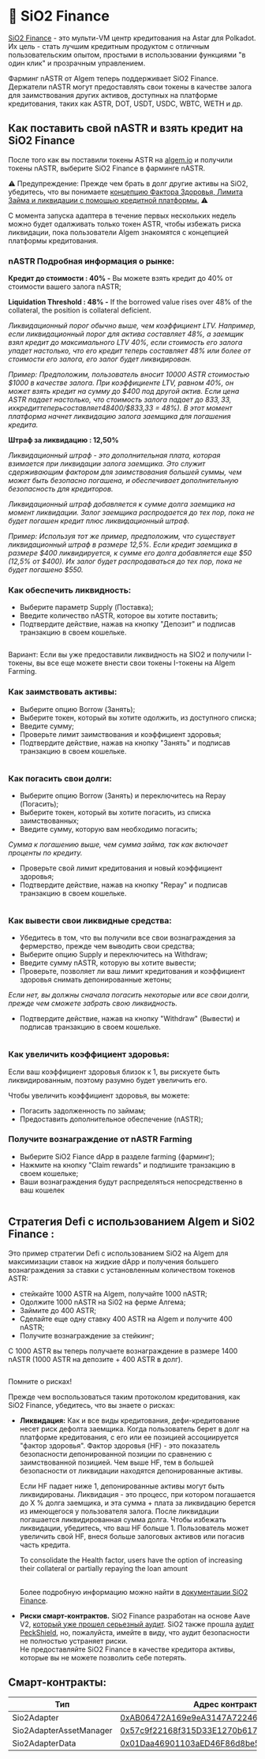 # 🍋 SiO2 Finance

[SiO2 Finance](https://www.sio2.finance/) - это мульти-VM центр кредитования на Astar для Polkadot. Их цель - стать лучшим кредитным продуктом с отличным пользовательским опытом, простыми в использовании функциями "в один клик" и прозрачным управлением.

Фарминг nASTR от Algem теперь поддерживает SiO2 Finance. Держатели nASTR могут предоставлять свои токены в качестве залога для заимствования других активов, доступных на платформе кредитования, таких как ASTR, DOT, USDT, USDC, WBTC, WETH и др.

## Как поставить свой nASTR и взять кредит на SiO2 Finance

После того как вы поставили токены ASTR на [algem.io](https://www.algem.io/) и получили токены nASTR, выберите SiO2 Finance в фарминге nASTR.

⚠️ Предупреждение: Прежде чем брать в долг другие активы на SiO2, убедитесь, что вы понимаете [концепцию Фактора Здоровья, Лимита Займа и ликвидации с помощью кредитной платформы.](https://docs.algem.io/get-started/how-to-use-algems-nastr-farming/sio2-finance#be-aware-of-risks) ⚠️

С момента запуска адаптера в течение первых нескольких недель можно будет одалживать только токен ASTR, чтобы избежать риска ликвидации, пока пользователи Algem знакомятся с концепцией платформы кредитования.

### nASTR Подробная информация о рынке:

**Кредит до стоимости : 40% -** Вы можете взять кредит до 40% от стоимости вашего залога nASTR;

**Liquidation Threshold : 48% -** If the borrowed value rises over 48% of the collateral, the position is collateral deficient.

_Ликвидационный порог обычно выше, чем коэффициент LTV. Например, если ликвидационный порог для актива составляет 48%, а заемщик взял кредит до максимального LTV 40%, если стоимость его залога упадет настолько, что его кредит теперь составляет 48% или более от стоимости его залога, его залог будет ликвидирован._

_Пример: Предположим, пользователь вносит 10000 ASTR стоимостью $1000 в качестве залога. При коэффициенте LTV, равном 40%, он может взять кредит на сумму до $400 под другой актив. Если цена ASTR падает настолько, что стоимость залога падает до $833,33, их кредит теперь составляет 48% от стоимости залога ($400/$833,33 = 48%). В этот момент платформа начнет ликвидацию залога заемщика для погашения кредита._

**Штраф за ликвидацию : 12,50%**

_Ликвидационный штраф - это дополнительная плата, которая взимается при ликвидации залога заемщика. Это служит сдерживающим фактором для заимствования большей суммы, чем может быть безопасно погашена, и обеспечивает дополнительную безопасность для кредиторов._

_Ликвидационный штраф добавляется к сумме долга заемщика на момент ликвидации. Залог заемщика распродается до тех пор, пока не будет погашен кредит плюс ликвидационный штраф._

_Пример: Используя тот же пример, предположим, что существует ликвидационный штраф в размере 12,5%. Если кредит заемщика в размере $400 ликвидируется, к сумме его долга добавляется еще $50 (12,5% от $400). Их залог будет распродаваться до тех пор, пока не будет погашено $550._

### Как обеспечить ликвидность:

* Выберите параметр Supply (Поставка);
* Введите количество nASTR, которое вы хотите поставить;
* Подтвердите действие, нажав на кнопку "Депозит" и подписав транзакцию в своем кошельке.

<figure><img src="../../.gitbook/assets/01_Supply.png" alt=""><figcaption></figcaption></figure>

Вариант: Если вы уже предоставили ликвидность на SIO2 и получили I-токены, вы все еще можете внести свои токены I-токены на Algem Farming.

### Как заимствовать активы:

* Выберите опцию Borrow (Занять);
* Выберите токен, который вы хотите одолжить, из доступного списка;
* Введите сумму;
* Проверьте лимит заимствования и коэффициент здоровья;
* Подтвердите действие, нажав на кнопку "Занять" и подписав транзакцию в своем кошельке.

<figure><img src="../../.gitbook/assets/02_Borrow.png" alt=""><figcaption></figcaption></figure>

### Как погасить свои долги:

* Выберите опцию Borrow (Занять) и переключитесь на Repay (Погасить);
* Выберите токен, который вы хотите погасить, из списка заимствованных;
* Введите сумму, которую вам необходимо погасить;

_Сумма к погашению выше, чем сумма займа, так как включает проценты по кредиту._

* Проверьте свой лимит кредитования и новый коэффициент здоровья;
* Подтвердите действие, нажав на кнопку "Repay" и подписав транзакцию в своем кошельке.

<figure><img src="../../.gitbook/assets/03_Repay.png" alt=""><figcaption></figcaption></figure>

### Как вывести свои ликвидные средства:

* Убедитесь в том, что вы получили все свои вознаграждения за фермерство, прежде чем выводить свои средства;
* Выберите опцию Supply и переключитесь на Withdraw;
* Введите сумму nASTR, которую вы хотите вывести;
* Проверьте, позволяет ли ваш лимит кредитования и коэффициент здоровья снимать депонированные жетоны;

_Если нет, вы должны сначала погасить некоторые или все свои долги, прежде чем сможете забрать свою ликвидность._

* Подтвердите действие, нажав на кнопку "Withdraw" (Вывести) и подписав транзакцию в своем кошельке.

<figure><img src="../../.gitbook/assets/04_Withdraw.png" alt=""><figcaption></figcaption></figure>

### Как увеличить коэффициент здоровья:

Если ваш коэффициент здоровья близок к 1, вы рискуете быть ликвидированным, поэтому разумно будет увеличить его.

Чтобы увеличить коэффициент здоровья, вы можете:

* Погасить задолженность по займам;
* Предоставить дополнительное обеспечение (nASTR);

### Получите вознаграждение от nASTR Farming

* Выберите SiO2 Fiance dApp в разделе farming (фарминг);
* Нажмите на кнопку "Claim rewards" и подпишите транзакцию в своем кошельке;
* Ваши вознаграждения будут распределяться непосредственно в ваш кошелек

<figure><img src="../../.gitbook/assets/05_Claim.png" alt=""><figcaption></figcaption></figure>

## Стратегия Defi с использованием Algem и Si02 Finance :

Это пример стратегии Defi с использованием SiO2 на Algem для максимизации ставок на жидкие dApp и получения большего вознаграждения за ставки с установленным количеством токенов ASTR:

* стейкайте 1000 ASTR на Algem, получайте 1000 nASTR;
* Одолжите 1000 nASTR на Si02 на ферме Алгема;
* Займите до 400 ASTR;
* Сделайте еще одну ставку 400 ASTR на Algem и получите 400 nASTR;
* Получите вознаграждение за стейкинг;

С 1000 ASTR вы теперь получаете вознаграждение в размере 1400 nASTR (1000 ASTR на депозите + 400 ASTR в долг).

<figure><img src="../../.gitbook/assets/Defi Strategy _ nASTR Lending.png" alt=""><figcaption></figcaption></figure>

Помните о рисках!

Прежде чем воспользоваться таким протоколом кредитования, как SiO2 Finance, убедитесь, что вы знаете о рисках:

*   **Ликвидация:** Как и все виды кредитования, дефи-кредитование несет риск дефолта заемщика. Когда пользователь берет в долг на платформе кредитования, с его или ее позицией ассоциируется "фактор здоровья". Фактор здоровья (HF) - это показатель безопасности депонированной позиции по сравнению с заимствованной позицией. Чем выше HF, тем в большей безопасности от ликвидации находятся депонированные активы.



    Если HF падает ниже 1, депонированные активы могут быть ликвидированы. Ликвидация - это процесс, при котором погашается до Х % долга заемщика, и эта сумма + плата за ликвидацию берется из имеющегося у пользователя залога. После ликвидации погашается ликвидированная сумма долга. Чтобы избежать ликвидации, убедитесь, что ваш HF больше 1. Пользователь может увеличить свой HF, внеся больше залоговых активов или погасив часть кредита.



    To consolidate the Health factor, users have the option of increasing their collateral or partially repaying the loan amount

    \
    Более подробную информацию можно найти в [документации SiO2 Finance](https://sio2-finance.gitbook.io/en/systems/risk-parameters).
* **Риски смарт-контрактов.** SiO2 Finance разработан на основе Aave V2, [который уже прошел серьезный аудит](https://docs.aave.com/developers/v/2.0/security-and-audits). SiO2 также прошла [аудит PeckShield](https://github.com/SiO2-Finance/contracts/tree/main/audits), но, пожалуйста, имейте в виду, что аудит безопасности не полностью устраняет риски. \
  Не предоставляйте SiO2 Finance в качестве кредитора активы, которые вы не можете позволить себе потерять.

## Смарт-контракты:

<table><thead><tr><th width="264">Тип</th><th>Адрес контракта</th></tr></thead><tbody><tr><td>Sio2Adapter</td><td><a href="https://blockscout.com/astar/address/0xAB06472A169e9eA3147A722464631D10553E384D">0xAB06472A169e9eA3147A722464631D10553E384D</a></td></tr><tr><td>Sio2AdapterAssetManager</td><td><a href="https://blockscout.com/astar/address/0x57c9f22168f315D33E1270b617F32F7940B89D67">0x57c9f22168f315D33E1270b617F32F7940B89D67</a></td></tr><tr><td>Sio2AdapterData</td><td><a href="https://blockscout.com/astar/address/0x01Daa46901103aED46F86d8be5376c3e12E8bd8b">0x01Daa46901103aED46F86d8be5376c3e12E8bd8b</a></td></tr></tbody></table>
